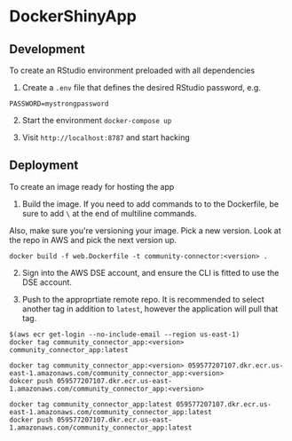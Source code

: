 # DockerShinyApp

## Development
To create an RStudio environment preloaded with all dependencies
1. Create a `.env` file that defines the desired RStudio password, e.g.
```
PASSWORD=mystrongpassword
```

2. Start the environment
`docker-compose up`

3. Visit `http://localhost:8787` and start hacking

## Deployment
To create an image ready for hosting the app
1. Build the image. If you need to add commands to to the Dockerfile, be sure to
add `\` at the end of multiline commands.

Also, make sure you're versioning your image. Pick a new version. Look at the repo
in AWS and pick the next version up.

```
docker build -f web.Dockerfile -t community-connector:<version> .
```
2. Sign into the AWS DSE account, and ensure the CLI is fitted to use the DSE
account.

3. Push to the approprtiate remote repo. It is recommended to select another tag
in addition to `latest`, however the application will pull that tag.
```
$(aws ecr get-login --no-include-email --region us-east-1)
docker tag community_connector_app:<version> community_connector_app:latest

docker tag community_connector_app:<version> 059577207107.dkr.ecr.us-east-1.amazonaws.com/community_connector_app:<version>
dokcer push 059577207107.dkr.ecr.us-east-1.amazonaws.com/community_connector_app:<version>

docker tag community_connector_app:latest 059577207107.dkr.ecr.us-east-1.amazonaws.com/community_connector_app:latest
docker push 059577207107.dkr.ecr.us-east-1.amazonaws.com/community_connector_app:latest
```
